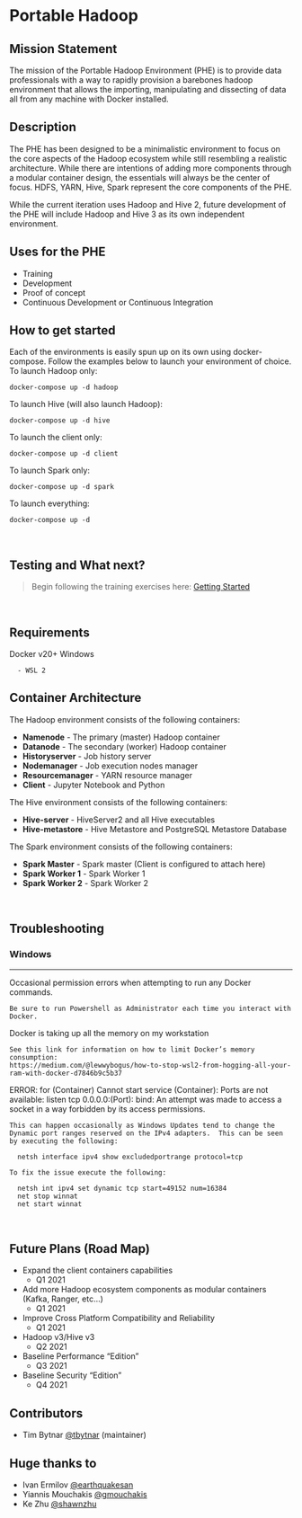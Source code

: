 # Portable Hadoop
## Mission Statement
The mission of the Portable Hadoop Environment (PHE) is to provide data professionals with a way to rapidly provision a barebones hadoop environment that allows the importing, manipulating and dissecting of data all from any machine with Docker installed.

## Description
The PHE has been designed to be a minimalistic environment to focus on the core aspects of the Hadoop ecosystem while still resembling a realistic architecture.  While there are intentions of adding more components through a modular container design, the essentials will always be the center of focus.  HDFS, YARN, Hive, Spark represent the core components of the PHE.  

While the current iteration uses Hadoop and Hive 2, future development of the PHE will include Hadoop and Hive 3 as its own independent environment.

## Uses for the PHE
* Training
* Development
* Proof of concept
* Continuous Development or Continuous Integration

## How to get started
Each of the environments is easily spun up on its own using docker-compose.  Follow the examples below to launch your environment of choice.
To launch Hadoop only:

    docker-compose up -d hadoop

To launch Hive (will also launch Hadoop):

    docker-compose up -d hive

To launch the client only:

    docker-compose up -d client

To launch Spark only:

    docker-compose up -d spark

To launch everything:
    
    docker-compose up -d

<br>

## Testing and What next?
> Begin following the training exercises here:  [Getting Started](pages/getting_started.md)
<br>

## Requirements
Docker v20+
Windows
```
  - WSL 2
```

## Container Architecture
The Hadoop environment consists of the following containers:
* **Namenode** - The primary (master) Hadoop container
* **Datanode** - The secondary (worker) Hadoop container
* **Historyserver** - Job history server
* **Nodemanager** - Job execution nodes manager
* **Resourcemanager** - YARN resource manager
* **Client** - Jupyter Notebook and Python

The Hive environment consists of the following containers:
* **Hive-server** - HiveServer2 and all Hive executables
* **Hive-metastore** - Hive Metastore and PostgreSQL Metastore Database
  
The Spark environment consists of the following containers:
* **Spark Master** - Spark master (Client is configured to attach here)
* **Spark Worker 1** - Spark Worker 1 
* **Spark Worker 2** - Spark Worker 2
  
<br>

## Troubleshooting
### Windows
---
Occasional permission errors when attempting to run any Docker commands.
    
    Be sure to run Powershell as Administrator each time you interact with Docker.

Docker is taking up all the memory on my workstation

    See this link for information on how to limit Docker’s memory consumption:
    https://medium.com/@lewwybogus/how-to-stop-wsl2-from-hogging-all-your-ram-with-docker-d7846b9c5b37

ERROR: for (Container)  Cannot start service (Container): Ports are not available: listen tcp 0.0.0.0:(Port): bind: An attempt was made to access a socket in a way forbidden by its access permissions.

    This can happen occasionally as Windows Updates tend to change the Dynamic port ranges reserved on the IPv4 adapters.  This can be seen by executing the following:
    
      netsh interface ipv4 show excludedportrange protocol=tcp
    
    To fix the issue execute the following:

      netsh int ipv4 set dynamic tcp start=49152 num=16384
      net stop winnat
      net start winnat

<br>


## Future Plans (Road Map)
* Expand the client containers capabilities
  * Q1 2021
* Add more Hadoop ecosystem components as modular containers (Kafka, Ranger, etc...)
  * Q1 2021
* Improve Cross Platform Compatibility and Reliability
  * Q1 2021
* Hadoop v3/Hive v3
  * Q2 2021
* Baseline Performance “Edition”
  * Q3 2021
* Baseline Security “Edition”
  * Q4 2021



## Contributors
* Tim Bytnar [@tbytnar](https://github.com/tbytnar) (maintainer)

## Huge thanks to
* Ivan Ermilov [@earthquakesan](https://github.com/earthquakesan)
* Yiannis Mouchakis [@gmouchakis](https://github.com/gmouchakis)
* Ke Zhu [@shawnzhu](https://github.com/shawnzhu)
